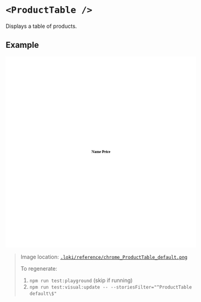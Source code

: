 # `<ProductTable />`

Displays a table of products.

## Example

![ProductTable](../../../.loki/reference/chrome_ProductTable_default.png)

> Image location: [`.loki/reference/chrome_ProductTable_default.png`](../../../.loki/reference/chrome_ProductTable_default.png)
>
> To regenerate:
> 1. `npm run test:playground` (skip if running)
> 1. `npm run test:visual:update -- --storiesFilter="^ProductTable default\$"`